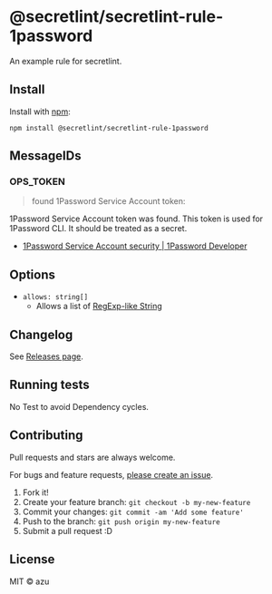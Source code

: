 # @secretlint/secretlint-rule-1password

An example rule for secretlint.

## Install

Install with [npm](https://www.npmjs.com/):

    npm install @secretlint/secretlint-rule-1password

## MessageIDs

### OPS_TOKEN
> found 1Password Service Account token:

1Password Service Account token was found.
This token is used for 1Password CLI.
It should be treated as a secret.

- [1Password Service Account security | 1Password Developer](https://developer.1password.com/docs/service-accounts/security/)

## Options

- `allows: string[]`
    - Allows a list of [RegExp-like String](https://github.com/textlint/regexp-string-matcher#regexp-like-string)

## Changelog

See [Releases page](https://github.com/secretlint/secretlint/releases).

## Running tests

No Test to avoid Dependency cycles.

## Contributing

Pull requests and stars are always welcome.

For bugs and feature requests, [please create an issue](https://github.com/secretlint/secretlint/issues).

1. Fork it!
2. Create your feature branch: `git checkout -b my-new-feature`
3. Commit your changes: `git commit -am 'Add some feature'`
4. Push to the branch: `git push origin my-new-feature`
5. Submit a pull request :D

## License

MIT © azu
